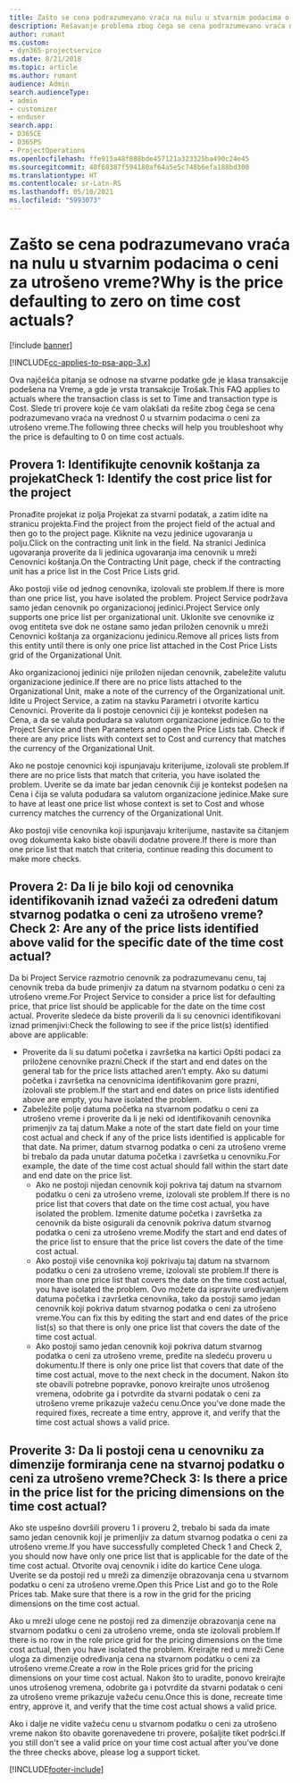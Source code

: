 ```yaml
---
title: Zašto se cena podrazumevano vraća na nulu u stvarnim podacima o ceni za utrošeno vreme?
description: Rešavanje problema zbog čega se cena podrazumevano vraća na 0 u stvarnim podacima o ceni za utrošeno vreme.
author: rumant
ms.custom:
- dyn365-projectservice
ms.date: 8/21/2018
ms.topic: article
ms.author: rumant
audience: Admin
search.audienceType:
- admin
- customizer
- enduser
search.app:
- D365CE
- D365PS
- ProjectOperations
ms.openlocfilehash: ffe915a48f088bde457121a323325ba490c24e45
ms.sourcegitcommit: 40f68387f594180af64a5e5c748b6efa188bd300
ms.translationtype: HT
ms.contentlocale: sr-Latn-RS
ms.lasthandoff: 05/10/2021
ms.locfileid: "5993073"
---
```

# <a name="why-is-the-price-defaulting-to-zero-on-time-cost-actuals"></a><span data-ttu-id="042f9-103">Zašto se cena podrazumevano vraća na nulu u stvarnim podacima o ceni za utrošeno vreme?</span><span class="sxs-lookup"><span data-stu-id="042f9-103">Why is the price defaulting to zero on time cost actuals?</span></span>

[!include [banner](../includes/psa-now-project-operations.md)]

[!INCLUDE[cc-applies-to-psa-app-3.x](../includes/cc-applies-to-psa-app-3x.md)]

<span data-ttu-id="042f9-104">Ova najčešća pitanja se odnose na stvarne podatke gde je klasa transakcije podešena na Vreme, a gde je vrsta transakcije Trošak.</span><span class="sxs-lookup"><span data-stu-id="042f9-104">This FAQ applies to actuals where the transaction class is set to Time and transaction type is Cost.</span></span> <span data-ttu-id="042f9-105">Slede tri provere koje će vam olakšati da rešite zbog čega se cena podrazumevano vraća na vrednost 0 u stvarnim podacima o ceni za utrošeno vreme.</span><span class="sxs-lookup"><span data-stu-id="042f9-105">The following three checks will help you troubleshoot why the price is defaulting to 0 on time cost actuals.</span></span>
 
## <a name="check-1-identify-the-cost-price-list-for-the-project"></a><span data-ttu-id="042f9-106">Provera 1: Identifikujte cenovnik koštanja za projekat</span><span class="sxs-lookup"><span data-stu-id="042f9-106">Check 1: Identify the cost price list for the project</span></span>

<span data-ttu-id="042f9-107">Pronađite projekat iz polja Projekat za stvarni podatak, a zatim idite na stranicu projekta.</span><span class="sxs-lookup"><span data-stu-id="042f9-107">Find the project from the project field of the actual and then go to the project page.</span></span> <span data-ttu-id="042f9-108">Kliknite na vezu jedinice ugovaranja u polju.</span><span class="sxs-lookup"><span data-stu-id="042f9-108">Click on the contracting unit link in the field.</span></span> <span data-ttu-id="042f9-109">Na stranici Jedinica ugovaranja proverite da li jedinica ugovaranja ima cenovnik u mreži Cenovnici koštanja.</span><span class="sxs-lookup"><span data-stu-id="042f9-109">On the Contracting Unit page, check if the contracting unit has a price list in the Cost Price Lists grid.</span></span>

<span data-ttu-id="042f9-110">Ako postoji više od jednog cenovnika, izolovali ste problem.</span><span class="sxs-lookup"><span data-stu-id="042f9-110">If there is more than one price list, you have isolated the problem.</span></span> <span data-ttu-id="042f9-111">Project Service podržava samo jedan cenovnik po organizacionoj jedinici.</span><span class="sxs-lookup"><span data-stu-id="042f9-111">Project Service only supports one price list per organizational unit.</span></span> <span data-ttu-id="042f9-112">Uklonite sve cenovnike iz ovog entiteta sve dok ne ostane samo jedan priložen cenovnik u mreži Cenovnici koštanja za organizacionu jedinicu.</span><span class="sxs-lookup"><span data-stu-id="042f9-112">Remove all prices lists from this entity until there is only one price list attached in the Cost Price Lists grid of the Organizational Unit.</span></span>

<span data-ttu-id="042f9-113">Ako organizacionoj jedinici nije priložen nijedan cenovnik, zabeležite valutu organizacione jedinice.</span><span class="sxs-lookup"><span data-stu-id="042f9-113">If there are no price lists attached to the Organizational Unit, make a note of the currency of the Organizational unit.</span></span> <span data-ttu-id="042f9-114">Idite u Project Service, a zatim na stavku Parametri i otvorite karticu Cenovnici. Proverite da li postoje cenovnici čiji je kontekst podešen na Cena, a da se valuta podudara sa valutom organizacione jedinice.</span><span class="sxs-lookup"><span data-stu-id="042f9-114">Go to the Project Service and then Parameters and open the Price Lists tab. Check if there are any price lists with context set to Cost and currency that matches the currency of the Organizational Unit.</span></span>
 
<span data-ttu-id="042f9-115">Ako ne postoje cenovnici koji ispunjavaju kriterijume, izolovali ste problem.</span><span class="sxs-lookup"><span data-stu-id="042f9-115">If there are no price lists that match that criteria, you have isolated the problem.</span></span> <span data-ttu-id="042f9-116">Uverite se da imate bar jedan cenovnik čiji je kontekst podešen na Cena i čija se valuta podudara sa valutom organizacione jedinice.</span><span class="sxs-lookup"><span data-stu-id="042f9-116">Make sure to have at least one price list whose context is set to Cost and whose currency matches the currency of the Organizational Unit.</span></span>

<span data-ttu-id="042f9-117">Ako postoji više cenovnika koji ispunjavaju kriterijume, nastavite sa čitanjem ovog dokumenta kako biste obavili dodatne provere.</span><span class="sxs-lookup"><span data-stu-id="042f9-117">If there is more than one price list that match that criteria, continue reading this document to make more checks.</span></span>

## <a name="check-2-are-any-of-the-price-lists-identified-above-valid-for-the-specific-date-of-the-time-cost-actual"></a><span data-ttu-id="042f9-118">Provera 2: Da li je bilo koji od cenovnika identifikovanih iznad važeći za određeni datum stvarnog podatka o ceni za utrošeno vreme?</span><span class="sxs-lookup"><span data-stu-id="042f9-118">Check 2: Are any of the price lists identified above valid for the specific date of the time cost actual?</span></span>

<span data-ttu-id="042f9-119">Da bi Project Service razmotrio cenovnik za podrazumevanu cenu, taj cenovnik treba da bude primenjiv za datum na stvarnom podatku o ceni za utrošeno vreme.</span><span class="sxs-lookup"><span data-stu-id="042f9-119">For Project Service to consider a price list for defaulting price, that price list should be applicable for the date on the time cost actual.</span></span> <span data-ttu-id="042f9-120">Proverite sledeće da biste proverili da li su cenovnici identifikovani iznad primenjivi:</span><span class="sxs-lookup"><span data-stu-id="042f9-120">Check the following to see if the price list(s) identified above are applicable:</span></span>

- <span data-ttu-id="042f9-121">Proverite da li su datumi početka i završetka na kartici Opšti podaci za priložene cenovnike prazni.</span><span class="sxs-lookup"><span data-stu-id="042f9-121">Check if the start and end dates on the general tab for the price lists attached aren’t empty.</span></span> <span data-ttu-id="042f9-122">Ako su datumi početka i završetka na cenovnicima identifikovanim gore prazni, izolovali ste problem.</span><span class="sxs-lookup"><span data-stu-id="042f9-122">If the start and end dates on price lists identified above are empty, you have isolated the problem.</span></span> 
- <span data-ttu-id="042f9-123">Zabeležite polje datuma početka na stvarnom podatku o ceni za utrošeno vreme i proverite da li je neki od identifikovanih cenovnika primenjiv za taj datum.</span><span class="sxs-lookup"><span data-stu-id="042f9-123">Make a note of the start date field on your time cost actual and check if any of the price lists identified is applicable for that date.</span></span> <span data-ttu-id="042f9-124">Na primer, datum stvarnog podatka o ceni za utrošeno vreme bi trebalo da pada unutar datuma početka i završetka u cenovniku.</span><span class="sxs-lookup"><span data-stu-id="042f9-124">For example, the date of the time cost actual should fall within the start date and end date on the price list.</span></span> 
    - <span data-ttu-id="042f9-125">Ako ne postoji nijedan cenovnik koji pokriva taj datum na stvarnom podatku o ceni za utrošeno vreme, izolovali ste problem.</span><span class="sxs-lookup"><span data-stu-id="042f9-125">If there is no price list that covers that date on the time cost actual, you have isolated the problem.</span></span> <span data-ttu-id="042f9-126">Izmenite datume početka i završetka za cenovnik da biste osigurali da cenovnik pokriva datum stvarnog podatka o ceni za utrošeno vreme.</span><span class="sxs-lookup"><span data-stu-id="042f9-126">Modify the start and end dates of the price list to ensure that the price list covers the date of the time cost actual.</span></span> 
    - <span data-ttu-id="042f9-127">Ako postoji više cenovnika koji pokrivaju taj datum na stvarnom podatku o ceni za utrošeno vreme, izolovali ste problem.</span><span class="sxs-lookup"><span data-stu-id="042f9-127">If there is more than one price list that covers the date on the time cost actual, you have isolated the problem.</span></span> <span data-ttu-id="042f9-128">Ovo možete da ispravite uređivanjem datuma početka i završetka cenovnika, tako da postoji samo jedan cenovnik koji pokriva datum stvarnog podatka o ceni za utrošeno vreme.</span><span class="sxs-lookup"><span data-stu-id="042f9-128">You can fix this by editing the start and end dates of the price list(s) so that there is only one price list that covers the date of the time cost actual.</span></span> 
    - <span data-ttu-id="042f9-129">Ako postoji samo jedan cenovnik koji pokriva datum stvarnog podatka o ceni za utrošeno vreme, pređite na sledeću proveru u dokumentu.</span><span class="sxs-lookup"><span data-stu-id="042f9-129">If there is only one price list that covers that date of the time cost actual, move to the next check in the document.</span></span>
<span data-ttu-id="042f9-130">Nakon što ste obavili potrebne popravke, ponovo kreirajte unos utrošenog vremena, odobrite ga i potvrdite da stvarni podatak o ceni za utrošeno vreme prikazuje važeću cenu.</span><span class="sxs-lookup"><span data-stu-id="042f9-130">Once you’ve done made the required fixes, recreate a time entry, approve it, and verify that the time cost actual shows a valid price.</span></span>

## <a name="check-3-is-there-a-price-in-the-price-list-for-the-pricing-dimensions-on-the-time-cost-actual"></a><span data-ttu-id="042f9-131">Proverite 3: Da li postoji cena u cenovniku za dimenzije formiranja cene na stvarnoj podatku o ceni za utrošeno vreme?</span><span class="sxs-lookup"><span data-stu-id="042f9-131">Check 3: Is there a price in the price list for the pricing dimensions on the time cost actual?</span></span>

<span data-ttu-id="042f9-132">Ako ste uspešno dovršili proveru 1 i proveru 2, trebalo bi sada da imate samo jedan cenovnik koji je primenljiv za datum stvarnog podatka o ceni za utrošeno vreme.</span><span class="sxs-lookup"><span data-stu-id="042f9-132">If you have successfully completed Check 1 and Check 2, you should now have only one price list that is applicable for the date of the time cost actual.</span></span> <span data-ttu-id="042f9-133">Otvorite ovaj cenovnik i idite do kartice Cene uloga. Uverite se da postoji red u mreži za dimenzije obrazovanja cena u stvarnom podatku o ceni za utrošeno vreme.</span><span class="sxs-lookup"><span data-stu-id="042f9-133">Open this Price List and go to the Role Prices tab. Make sure that there is a row in the grid for the pricing dimensions on the time cost actual.</span></span>

<span data-ttu-id="042f9-134">Ako u mreži uloge cene ne postoji red za dimenzije obrazovanja cene na stvarnom podatku o ceni za utrošeno vreme, onda ste izolovali problem.</span><span class="sxs-lookup"><span data-stu-id="042f9-134">If there is no row in the role price grid for the pricing dimensions on the time cost actual, then you have isolated the problem.</span></span> <span data-ttu-id="042f9-135">Kreirajte red u mreži Cene uloga za dimenzije određivanja cena na stvarnom podatku o ceni za utrošeno vreme.</span><span class="sxs-lookup"><span data-stu-id="042f9-135">Create a row in the Role prices grid for the pricing dimensions on your time cost actual.</span></span> <span data-ttu-id="042f9-136">Nakon što to uradite, ponovo kreirajte unos utrošenog vremena, odobrite ga i potvrdite da stvarni podatak o ceni za utrošeno vreme prikazuje važeću cenu.</span><span class="sxs-lookup"><span data-stu-id="042f9-136">Once this is done, recreate time entry, approve it, and verify that the time cost actual shows a valid price.</span></span>
 
<span data-ttu-id="042f9-137">Ako i dalje ne vidite važeću cenu u stvarnom podatku o ceni za utrošeno vreme nakon što obavite gorenavedene tri provere, pošaljite tiket podršci.</span><span class="sxs-lookup"><span data-stu-id="042f9-137">If you still don't see a valid price on your time cost actual after you’ve done the three checks above, please log a support ticket.</span></span>





[!INCLUDE[footer-include](../includes/footer-banner.md)]